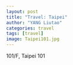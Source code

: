 ```yaml
---
layout: post
title: "Travel: Taipei"
author: "YANG Liutao"
categories: travel
tags: [travel]
image: Taipei101.jpg
---
```


101/F, Taipei 101

